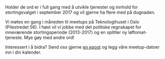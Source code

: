 Holder de ord er i full gang med å utvikle tjenester og innhold for stortingsvalget i september 2017 og vil gjerne ha flere med på dugnaden.

Vi møtes en gang i måneden til meetups på Teknologihuset i Oslo (Pilestredet 56).
I høst vil vi jobbe med det politiske regnskapet for inneværende stortingsperiode (2013-2017) og en splitter ny løftomat-tjeneste. Mye gøy med andre ord!

Interessert i å bidra? Send oss gjerne [en epost](mailto:kontakt@holderdeord.no) og legg våre meetup-datoer inn i din kalender.
